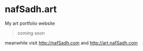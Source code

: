 # nafSadh.art
My art portfolio website 

> coming soon

meanwhile visit http://nafSadh.com and http://art.nafSadh.com 
